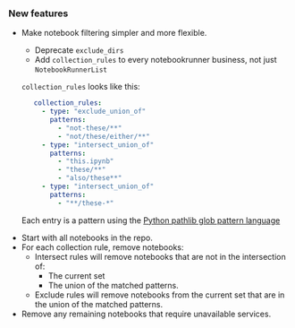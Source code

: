 ### New features

- Make notebook filtering simpler and more flexible.

  * Deprecate `exclude_dirs`
  * Add `collection_rules` to every notebookrunner business, not just `NotebookRunnerList`

  `collection_rules` looks like this:

  ```yaml
     collection_rules:
       - type: "exclude_union_of"
         patterns:
           - "not-these/**"
           - "not/these/either/**"
       - type: "intersect_union_of"
         patterns:
           - "this.ipynb"
           - "these/**"
           - "also/these**"
       - type: "intersect_union_of"
         patterns:
           - "**/these-*"
  ```

  Each entry is a pattern using the [Python pathlib glob pattern language](https://docs.python.org/3/library/pathlib.html#pathlib-pattern-language)

* Start with all notebooks in the repo.
* For each collection rule, remove notebooks:
  * Intersect rules will remove notebooks that are not in the
    intersection of:
      * The current set
      * The union of the matched patterns.
  * Exclude rules will remove notebooks from the current set that are
    in the union of the matched patterns.
* Remove any remaining notebooks that require unavailable services.
